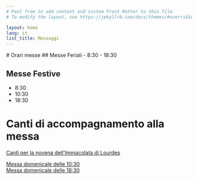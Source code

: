 ```yaml
---
# Feel free to add content and custom Front Matter to this file.
# To modify the layout, see https://jekyllrb.com/docs/themes/#overriding-theme-defaults

layout: home
lang: it
list_title: Messaggi
---
```

<div/>
# Orari messe
## Messe Feriali
- 8:30
- 18:30

## Messe Festive
- 8:30
- 10:30
- 18:30

# Canti di accompagnamento alla messa
[Canti per la novena dell'Immacolata di Lourdes](canti/canti_novena_immacolata)

[Messa domenicale delle 10:30](canti/canti_dieci_mezza)  
[Messa domenicale delle 18:30](canti/canti_diciotto_mezza)  

